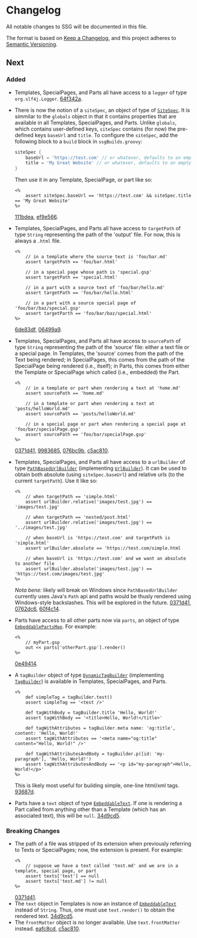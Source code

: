 # Changelog

All notable changes to SSG will be documented in this file.

The format is based on [Keep a Changelog](https://keepachangelog.com/en/1.0.0/), and this project adheres to [Semantic Versioning](https://semver.org/spec/v2.0.0.html).

## Next

### Added

- Templates, SpecialPages, and Parts all have access to a `logger` of type `org.slf4j.Logger`. [64f342a](https://github.com/JesseBrault0709/ssg/commit/64f342a).
- There is now the notion of a `siteSpec`, an object of type of [`SiteSpec`](lib/src/main/groovy/com/jessebrault/ssg/SiteSpec.groovy). It is simmilar to the `globals` object in that it contains properties that are available in all Templates, SpecialPages, and Parts. Unlike `globals`, which contains user-defined keys, `siteSpec` contains (for now) the pre-defined keys `baseUrl` and `title`. To configure the `siteSpec`, add the following block to a `build` block in `ssgBuilds.groovy`:
    ```groovy
    siteSpec {
        baseUrl = 'https://test.com' // or whatever, defaults to an empty string
        title = 'My Great Website' // or whatever, defaults to an empty string
    }
    ```
  Then use it in any Template, SpecialPage, or part like so:
  ```gsp
  <%
      assert siteSpec.baseUrl == 'https://test.com' && siteSpec.title == 'My Great Website'
  %>
  ```
  [111bdea](https://github.com/JesseBrault0709/ssg/commit/111bdea), [ef9e566](https://github.com/JesseBrault0709/ssg/commit/ef9e566).
- Templates, SpecialPages, and Parts all have access to `targetPath` of type `String` representing the path of the 'output' file. For now, this is always a `.html` file.
    ```gsp
    <%
        // in a template where the source text is 'foo/bar.md'
        assert targetPath == 'foo/bar.html'
        
        // in a special page whose path is 'special.gsp'
        assert targetPath == 'special.html'
        
        // in a part with a source text of 'foo/bar/hello.md'
        assert targetPath == 'foo/bar/hello.html'
        
        // in a part with a source special page of 'foo/bar/baz/special.gsp'
        assert targetParth == 'foo/bar/baz/special.html'
    %>
    ```
    [6de83df](https://github.com/JesseBrault0709/ssg/commit/6de83df), [06499a9](https://github.com/JesseBrault0709/ssg/commit/06499a9).
- Templates, SpecialPages, and Parts all have access to `sourcePath` of type `String` representing the path of the 'source' file: either a text file or a special page. In Templates, the 'source' comes from the path of the Text being rendered; in SpecialPages, this comes from the path of the SpecialPage being rendered (i.e., itself); in Parts, this comes from either the Template or SpecialPage which called (i.e., embedded) the Part. 
    ```gsp
    <%
        // in a template or part when rendering a text at 'home.md'
        assert sourcePath == 'home.md'
    
        // in a template or part when rendering a text at 'posts/helloWorld.md'
        assert sourcePath == 'posts/helloWorld.md'
    
        // in a special page or part when rendering a special page at 'foo/bar/specialPage.gsp'
        assert sourcePath == 'foo/bar/specialPage.gsp'
    %>
    ```
  [0371d41](https://github.com/JesseBrault0709/ssg/commit/0371d41), [9983685](https://github.com/JesseBrault0709/ssg/commit/9983685), [076bc9b](https://github.com/JesseBrault0709/ssg/commit/076bc9b), [c5ac810](https://github.com/JesseBrault0709/ssg/commit/c5ac810).
- Templates, SpecialPages, and Parts all have access to a `urlBuilder` of type [`PathBasedUrlBuilder`](lib/src/main/groovy/com/jessebrault/ssg/url/PathBasedUrlBuilder.groovy) (implementing [`UrlBuilder`](lib/src/main/groovy/com/jessebrault/ssg/url/UrlBuilder.groovy)). It can be used to obtain both absolute (using `siteSpec.baseUrl`) and relative urls (to the current `targetPath`). Use it like so:
    ```gsp
    <%
        // when targetPath == 'simple.html'
        assert urlBuilder.relative('images/test.jpg') == 'images/test.jpg'
        
        // when targetPath == 'nested/post.html'
        assert urlBuilder.relative('images/test.jpg') == '../images/test.jpg'
        
        // when baseUrl is 'https://test.com' and targetPath is 'simple.html'
        assert urlBuilder.absolute == 'https://test.com/simple.html
        
        // when baseUrl is 'https://test.com' and we want an absolute to another file
        assert urlBuilder.absolute('images/test.jpg') == 'https://test.com/images/test.jpg'
    %>
    ```
  *Nota bene:* likely will break on Windows since `PathBasedUrlBuilder` currently uses Java's `Path` api and paths would be thusly rendered using Windows-style backslashes. This will be explored in the future. [0371d41](https://github.com/JesseBrault0709/ssg/commit/0371d41), [0762dc6](https://github.com/JesseBrault0709/ssg/commit/0762dc6), [60f4c14](https://github.com/JesseBrault0709/ssg/commit/60f4c14).
- Parts have access to all other parts now via `parts`, an object of type [`EmbeddablePartsMap`](lib/src/main/groovy/com/jessebrault/ssg/part/EmbeddablePartsMap.groovy). For example:

    ```gsp
    <% 
        // myPart.gsp
        out << parts['otherPart.gsp'].render()
    %>
    ```
    
  [0e49414](https://github.com/JesseBrault0709/ssg/commit/0e49414).
- A `tagBuilder` object of type [`DynamicTagBuilder`](lib/src/main/groovy/com/jessebrault/ssg/tagbuilder/DynamicTagBuilder.groovy) (implementing [`TagBuilder`](lib/src/main/groovy/com/jessebrault/ssg/tagbuilder/TagBuilder.groovy)) is available in Templates, SpecialPages, and Parts.

    ```gsp
    <%
        def simpleTag = tagBuilder.test()
        assert simpleTag == '<test />'
  
        def tagWithBody = tagBuilder.title 'Hello, World!'
        assert tagWithBody == '<title>Hello, World!</title>'
    
        def tagWithAttributes = tagBuilder.meta name: 'og:title', content: 'Hello, World!'
        assert tagWithAttributes == '<meta name="og:title" content="Hello, World!" />'
  
        def tagWithAttributesAndBody = tagBuilder.p([id: 'my-paragraph'], 'Hello, World!')
        assert tagWithAttributesAndBody == '<p id="my-paragraph">Hello, World!</p>'
    %>
    ```
    
  This is likely most useful for building simple, one-line html/xml tags. [93687d](https://github.com/JesseBrault0709/ssg/commit/936587d).
- Parts have a `text` object of type [`EmbeddableText`](lib/src/main/groovy/com/jessebrault/ssg/text/EmbeddableText.groovy). If one is rendering a Part called from anything other than a Template (which has an associated text), this will be `null`. [34d9cd5](https://github.com/JesseBrault0709/ssg/commit/34d9cd5).

### Breaking Changes
- The path of a file was stripped of its extension when previously referring to Texts or SpecialPages; now, the extension is present. For example:
    ```gsp
    <%
        // suppose we have a text called 'test.md' and we are in a template, special page, or part
        assert texts['test'] == null
        assert texts['test.md'] != null
    %>
    ```
  [0371d41](https://github.com/JesseBrault0709/ssg/commit/0371d41).
- The `text` object in Templates is now an instance of [`EmbeddableText`](lib/src/main/groovy/com/jessebrault/ssg/text/EmbeddableText.groovy) instead of `String`. Thus, one must use `text.render()` to obtain the rendered text. [34d9cd5](https://github.com/JesseBrault0709/ssg/commit/34d9cd5).
- The `frontMatter` object is no longer available. Use `text.frontMatter` instead. [eafc8cd](https://github.com/JesseBrault0709/ssg/commit/eafc8cd), [c5ac810](https://github.com/JesseBrault0709/ssg/commit/c5ac810).
